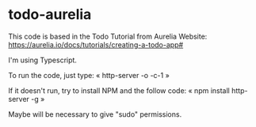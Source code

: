 # todo-aurelia

This code is based in the Todo Tutorial from Aurelia Website: https://aurelia.io/docs/tutorials/creating-a-todo-app#

I'm using Typescript.

To run the code, just type: « http-server -o -c-1 »

If it doesn't run, try to install NPM and the follow code:
« npm install http-server -g »

Maybe will be necessary to give "sudo" permissions.